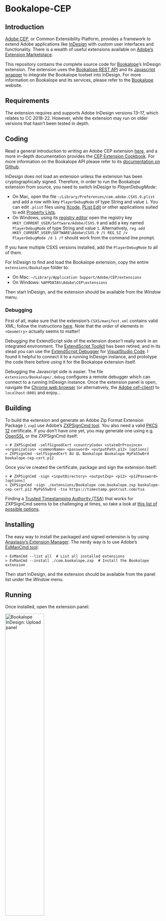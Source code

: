 # Bookalope-CEP

## Introduction

[Adobe CEP](https://github.com/Adobe-CEP), or Common Extensibility Platform, provides a framework to extend Adobe applications like [InDesign](http://www.adobe.com/products/indesign.html) with custom user interfaces and functionality. There is a wealth of useful extensions available on [Adobe’s Extension Marketplace](https://www.adobeexchange.com/creativecloud.html).

This repository contains the complete source code for [Bookalope](https://bookalope.net/)’s InDesign extension. The extension uses the [Bookalope REST API](https://github.com/bookalope/Bookalope/blob/master/API.md) and its [Javascript wrapper](https://github.com/bookalope/Bookalope/blob/master/clients/javascript/bookalope.js) to integrate the Bookalope toolset into InDesign. For more information on Bookalope and its services, please refer to the [Bookalope](https://bookalope.net) website.

## Requirements

The extension requires and supports Adobe InDesign versions 13–17, which relates to CC 2018-22. However, while the extension may run on older versions that hasn’t been tested in depth.

## Coding

Read a general introduction to writing an Adobe CEP extension [here](http://www.adobe.com/devnet/creativesuite/articles/a-short-guide-to-HTML5-extensions.html), and a more in-depth documentation provides the [CEP Extension Cookbook](https://github.com/Adobe-CEP/CEP-Resources/blob/master/CEP_11.x/Documentation/CEP%2011.1%20HTML%20Extension%20Cookbook.md). For more information on the Bookalope API please refer to its [documentation on Github](https://github.com/bookalope/Bookalope).

InDesign does not load an extension unless the extension has been cryptographically signed. Therefore, in order to run the Bookalope extension from source, you need to switch InDesign to _PlayerDebugMode_:

 - On Mac, open the file `~/Library/Preferences/com.adobe.CSXS.9.plist` and add a row with key `PlayerDebugMode` of type String and value `1`. You can edit `.plist` files using [Xcode](https://developer.apple.com/xcode/), [PList Edit](https://www.fatcatsoftware.com/plisteditpro/) or other applications suited to edit [Property Lists](https://developer.apple.com/library/content/documentation/Cocoa/Conceptual/PropertyLists/Introduction/Introduction.html).
 - On Windows, using its [registry editor](https://support.microsoft.com/en-au/help/4027573/windows-open-registry-editor-in-windows-10) open the registry key `HKEY_CURRENT_USER/Software/Adobe/CSXS.9` and add a key named `PlayerDebugMode` of type String and value `1`. Alternatively, `reg add HKEY_CURRENT_USER\SOFTWARE\Adobe\CSXS.9 /t REG_SZ /v PlayerDebugMode /d 1 /f` should work from the command line prompt.

If you have multiple CSXS versions installed, add the `PlayerDebugMode` to all of them.

For InDesign to find and load the Bookalope extension, copy the entire `extensions/Bookalope` folder to:

 - On Mac: `~/Library/Application Support/Adobe/CEP/extensions`
 - On Windows: `%APPDATA%\Adobe\CEP\extensions`

Then start InDesign, and the extension should be available from the _Window_ menu.

### Debugging

First of all, make sure that the extension’s `CSXS/manifest.xml` contains valid XML; follow the instructions [here](https://github.com/Adobe-CEP/CEP-Resources/blob/master/CEP_11.x/Documentation/CEP%2011.1%20HTML%20Extension%20Cookbook.md#extension-manifest). Note that the _order_ of elements in `<Geometry>` actually seems to matter!

Debugging the ExtendScript side of the extension doesn’t really work in an integrated environment. The [ExtendScript Toolkit](https://github.com/Adobe-CEP/CEP-Resources/tree/master/ExtendScript-Toolkit) has been retired, and in its stead you can use the [ExtendScript Debugger](https://marketplace.visualstudio.com/items?itemName=Adobe.extendscript-debug) for [VisualStudio Code](https://code.visualstudio.com/). I found it helpful to connect it to a running InDesign instance, and prototype the code there before using it for the Bookalope extension itself.

Debugging the Javascript side is easier. The file `extensions/Bookalope/.debug` configures a remote debugger which can connect to a running InDesign instance. Once the extension panel is open, navigate the [Chrome web browser](https://www.google.com/chrome/) (or alternatively, the [Adobe cef-client](https://github.com/Adobe-CEP/CEP-Resources)) to `localhost:8001` and enjoy…

## Building

To build the extension and generate an Adobe Zip Format Extension Package (`.zxp`) use Adobe’s [ZXPSignCmd tool](https://github.com/Adobe-CEP/CEP-Resources/tree/master/ZXPSignCMD). You also need a valid [PKCS 12](https://en.wikipedia.org/wiki/PKCS_12) certificate. If you don’t have one yet, you may generate one using e.g. [OpenSSL](https://www.ssl.com/how-to/create-a-pfx-p12-certificate-file-using-openssl/) or the ZXPSignCmd itself:

    > # ZXPSignCmd -selfSignedCert <countryCode> <stateOrProvince> <organization> <commonName> <password> <outputPath.p12> [options]
    > ZXPSignCmd -selfSignedCert AU QL Bookalope Bookalope MyPa55w0rd bookalope-cep-cert.p12

Once you’ve created the certificate, package and sign the extension itself:

    > # ZXPSignCmd -sign <inputDirectory> <outputZxp> <p12> <p12Password> [options]
    > ZXPSignCmd -sign ./extensions/Bookalope com.bookalope.zxp bookalope-cep-cert.p12 MyPa55w0rd -tsa https://timestamp.geotrust.com/tsa

Finding a [Trusted Timestamping Authority (TSA)](https://en.wikipedia.org/wiki/Trusted_timestamping) that works for ZXPSignCmd seems to be challenging at times, so take a look at [this list of possible options](http://www.davidebarranca.com/2017/04/html-panel-tips-24-fixing-zxp-timestamping-errors/).

## Installing

The easy way to install the packaged and signed extension is by using [Anastasiy’s Extension Manager](http://install.anastasiy.com/). The nerdy way is to use Adobe’s [ExManCmd tool](https://www.adobeexchange.com/resources/28):

    > ExManCmd --list all  # List all installed extensions
    > ExManCmd --install ./com.bookalope.zxp  # Install the Bookalope extension

Then start InDesign, and the extension should be available from the panel list under the _Window_ menu.

## Running

Once installed, open the extension panel:

<img src="https://bookalope.net/img/idsn-bookalope-1.3.0-upload.png" width="50%" alt="Bookalope InDesign: Upload panel">

To use the Bookalope web services, you need a Bookalope API key: you can find the key in the [user profile](https://bookflow.bookalope.net/profile) of your Bookalope account. Then select a book manuscript in Word format (or any other of the [supported document formats](https://github.com/jenstroeger/Bookalope/blob/master/API.md#get-formats)), fill in `Name` and `Author` of the book, and then click the `Upload and convert` button.

The extension uploads the document to the Bookalope server for analysis and conversion. This can take a little while. Once finished, the extension downloads the converted file, creates a new InDesign document, and places the downloaded content into the new InDesign document. The extension’s panel changes now to this:

<img src="https://bookalope.net/img/idsn-bookalope-1.3.0-update.png" width="50%" alt="Bookalope InDesign: Update panel">

From here, you can open the document on the Bookalope website to revisit and adjust the entire analysis and conversion flow (watch the video tutorials on [Youtube](https://www.youtube.com/channel/UCCxR_k6G06qEAj3IjZ9AcoQ)). You can also download the converted document in EPUB, MOBI, or print-ready PDF formats.

## Further Documentation

Writing an Adobe CEP extension requires documentation which is not always readily available. However, some useful resources are:

 - The Adobe CEP resources on Github are [here](https://github.com/Adobe-CEP/CEP-Resources), and more ExtendScript resources are [here](https://github.com/ExtendScript), including a [Wiki](https://github.com/ExtendScript/wiki/wiki);
 - The Adobe CEP extensions’s UI is styled using [Adobe’s Spectrum CSS](https://github.com/adobe/spectrum-css);
 - The ExtendScript documentation is [here](http://www.indesignjs.de/extendscriptAPI/indesign-latest/);
 - Davide Barranca’s [blog](https://www.davidebarranca.com/category/code/) contains useful tips, and [here](http://grefel.github.io/indesignjs-resources/) is a great collection of additional resources.

In addition to the above, the [InDesign Scripting Forum](https://forums.adobe.com/community/indesign/indesign_scripting) might be useful, or the [#cep channel on Slack](https://adobedevs.slack.com/messages/C1FKLQ63F) is a playground for many experienced developers.
